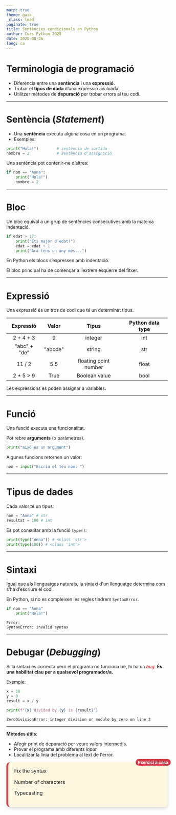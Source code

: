 ```yaml
---
marp: true
theme: gaia
_class: lead
paginate: true
title: Sentències condicionals en Python
author: Curs Python 2025
date: 2025-08-26
lang: ca
---
```


<style>
.exercici-classe, .exercici-casa {
  position: relative;
  border-radius: 12px;
  background: #fff8e1;
  padding: 1.2em;
  margin: 1em 0;
  box-shadow: 0 4px 8px rgba(0,0,0,0.15);
  
  font-size: 1.1em;
}

.exercici-classe{
  border-left: 6px solid #ff9800;
}

.exercici-casa{
  border-left: 6px solid #d23d48;
}

/* Exercici a classe */
.exercici-classe::before {
  content: "Exercici a classe";
  position: absolute;
  top: -10px;
  right: -10px;
  background: #ff9800;   /* verd */
  color: white;
  padding: 0.2em 0.6em;
  border-radius: 12px;
  font-size: 0.85em;
  font-weight: bold;
}

/* Exercici a casa */
.exercici-casa::before {
  content: "Exercici a casa";
  position: absolute;
  top: -10px;
  right: -10px;
  background: #d23d48;   /* blau */
  color: white;
  padding: 0.2em 0.6em;
  border-radius: 12px;
  font-size: 0.85em;
  font-weight: bold;
}

section::after {
  content: attr(data-marpit-pagination) '/' attr(data-marpit-pagination-total);
}

</style>

# Terminologia de programació

- Diferència entre una **sentència** i una **expressió**.
- Trobar el **tipus de dada** d’una expressió avaluada.
- Utilitzar mètodes de **depuració** per trobar errors al teu codi.

---

# Sentència (_Statement_)

- Una **sentència** executa alguna cosa en un programa.
- Exemples:

```python
print("Hola!")        # sentència de sortida
nombre = 2            # sentència d’assignació
```

Una sentència pot contenir-ne d’altres:

```python
if nom == "Anna":
    print("Hola!")
    nombre = 2
```

---

# Bloc

Un bloc equival a un grup de sentències consecutives amb la mateixa indentació.

```python
if edat > 17:
    print("Ets major d’edat!")
    edat = edat + 1
    print("Ara tens un any més...")
```

En Python els blocs s’expressen amb indentació.

El bloc principal ha de començar a l’extrem esquerre del fitxer.

---

# Expressió

Una expressió és un tros de codi que té un determinat tipus.

|  Expressió   |  Valor  |         Tipus         | Python data type |
| :----------: | :-----: | :-------------------: | :--------------: |
|  2 + 4 + 3   |    9    |        integer        |       int        |
| "abc" + "de" | "abcde" |        string         |       str        |
|    11 / 2    |   5.5   | floating point number |      float       |
|  2 \* 5 > 9  |  True   |     Boolean value     |       bool       |

Les expressions es poden assignar a variables.

---

# Funció

Una funció executa una funcionalitat.

Pot rebre **arguments** (o paràmetres).

```python
print("això és un argument")
```

Algunes funcions retornen un valor:

```python
nom = input("Escriu el teu nom: ")
```

---

# Tipus de dades

Cada valor té un tipus:

```python
nom = "Anna" # str
resultat = 100 # int
```

Es pot consultar amb la funció `type()`:

```python
print(type("Anna")) # <class 'str'>
print(type(100)) # <class 'int'>
```

---

# Sintaxi

Igual que als llenguatges naturals, la sintaxi d'un llenguatge determina com s’ha d’escriure el codi.

En Python, si no es compleixen les regles tindrem `SyntaxError`.

```python
if nom == "Anna"
    print("Hola!")
```

```text
Error:
SyntaxError: invalid syntax
```

---

# Debugar (_Debugging_)

Si la sintaxi és correcta però el programa no funciona bé, hi ha un <span style="color:red">_bug_</span>.
**És una habilitat clau per a qualsevol programador/a.**

Exemple:

```python
x = 10
y = 0
result = x / y

print(f"{x} divided by {y} is {result}")
```

```text
ZeroDivisionError: integer division or modulo by zero on line 3
```

---

**Mètodes útils**:

- Afegir print de depuració per veure valors intermedis.
- Provar el programa amb diferents _input_
- Localitzar la línia del problema al text de l'error.

<div class="exercici-casa">
Fix the syntax

Number of characters

Typecasting

</div>
